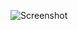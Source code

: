 ![Screenshot](https://raw.githubusercontent.com/Cryakl/Ultimate-RAT-Collection/refs/heads/main/RemotePenetration/Remote%20Penetration%20v2.2/Screenshot.png)
